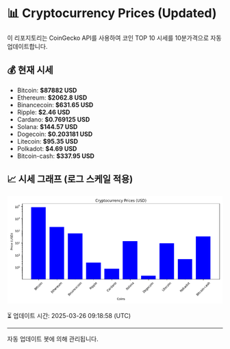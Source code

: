 
# 📊 Cryptocurrency Prices (Updated)

이 리포지토리는 CoinGecko API를 사용하여 코인 TOP 10 시세를 10분가격으로 자동 업데이트합니다.

## 💰 현재 시세
- Bitcoin: **$87882 USD**
- Ethereum: **$2062.8 USD**
- Binancecoin: **$631.65 USD**
- Ripple: **$2.46 USD**
- Cardano: **$0.769125 USD**
- Solana: **$144.57 USD**
- Dogecoin: **$0.203181 USD**
- Litecoin: **$95.35 USD**
- Polkadot: **$4.69 USD**
- Bitcoin-cash: **$337.95 USD**

## 📈 시세 그래프 (로그 스케일 적용)
![Crypto Prices](crypto_prices.png)

⏳ 업데이트 시간: 2025-03-26 09:18:58 (UTC)

---
자동 업데이트 봇에 의해 관리됩니다.

